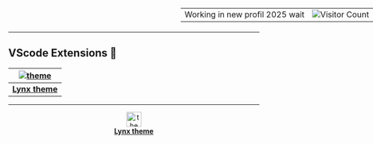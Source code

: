 <div style="position: absolute; top: 0; right: 0;">
  <table>
    <tr>
      <td>Working in new profil 2025 wait</td>
      <td><img src="https://profile-counter.glitch.me/{bastndev}/count.svg" alt="Visitor Count" /></td>
    </tr>
  </table>
</div>

---

## VScode Extensions 🔵

| [![theme][logo]](https://marketplace.visualstudio.com/items?itemName=bastndev.lynx-theme) |
| :---------------------------------------------------------------------------------------: |
|                                  [**Lynx theme**][Link]                                   |

[Link]: https://marketplace.visualstudio.com/items?itemName=bastndev.lynx-theme
[logo]: https://bastndev.gallerycdn.vsassets.io/extensions/bastndev/lynx-theme/0.1.0/1743798452081/Microsoft.VisualStudio.Services.Icons.Default


---
<p align="center">
  <a href="https://marketplace.visualstudio.com/items?itemName=bastndev.lynx-theme">
    <img src="https://path-to-your-logo.png" alt="theme" width="30">
  </a>
  <br>
  <strong><a href="https://marketplace.visualstudio.com/items?itemName=bastndev.lynx-theme">Lynx theme</a></strong>
</p>
